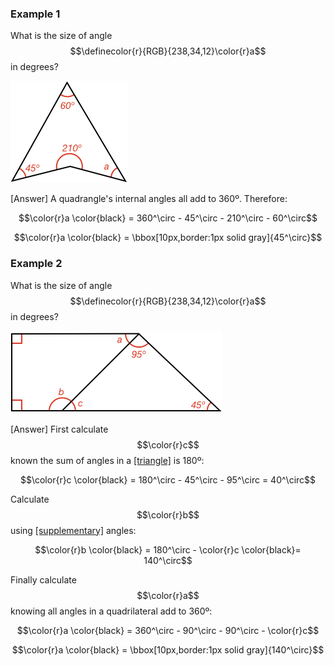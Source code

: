 ### Example 1

What is the size of angle $$\definecolor{r}{RGB}{238,34,12}\color{r}a$$ in degrees?

![](ex1.png)

<hintLow>[Answer]
A quadrangle's internal angles all add to 360º. Therefore:

$$\color{r}a \color{black} = 360^\circ - 45^\circ - 210^\circ - 60^\circ$$

$$\color{r}a \color{black} = \bbox[10px,border:1px solid gray]{45^\circ}$$
</hintLow>

### Example 2

What is the size of angle $$\definecolor{r}{RGB}{238,34,12}\color{r}a$$ in degrees?

![](ex2.png)

<hintLow>[Answer]
First calculate $$\color{r}c$$ known the sum of angles in a [[triangle]]((qr,'Math/Geometry_1/Triangles/base/AngleSum',#00756F)) is 180º:

$$\color{r}c \color{black} = 180^\circ - 45^\circ - 95^\circ = 40^\circ$$

Calculate $$\color{r}b$$ using [[supplementary]]((qr,'Math/Geometry_1/AngleGroups/base/Supplementary',#00756F)) angles:

$$\color{r}b \color{black} = 180^\circ - \color{r}c \color{black}= 140^\circ$$

Finally calculate $$\color{r}a$$ knowing all angles in a quadrilateral add to 360º:

$$\color{r}a \color{black} = 360^\circ - 90^\circ - 90^\circ - \color{r}c$$

$$\color{r}a \color{black} = \bbox[10px,border:1px solid gray]{140^\circ}$$
</hintLow>